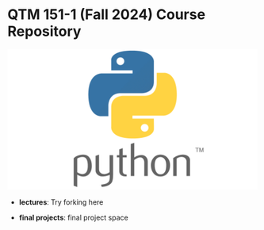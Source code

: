 # QTM 151-1 (Fall 2024) Course Repository
![Python-Logo](Python-logo-1024x576.png)

- **lectures**: Try forking here

- **final projects**: final project space
